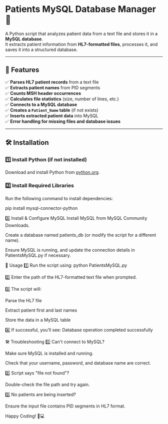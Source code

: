 # Patients MySQL Database Manager 🏥  

A Python script that analyzes patient data from a text file and stores it in a **MySQL database**.  
It extracts patient information from **HL7-formatted files**, processes it, and saves it into a structured database.  

---

## 🚀 Features  

✅ **Parses HL7 patient records** from a text file  
✅ **Extracts patient names** from PID segments  
✅ **Counts MSH header occurrences**  
✅ **Calculates file statistics** (size, number of lines, etc.)  
✅ **Connects to a MySQL database**  
✅ **Creates a `Patient_Name` table** (if not exists)  
✅ **Inserts extracted patient data** into MySQL  
✅ **Error handling for missing files and database issues**  

---

## 🛠 Installation  

### **1️⃣ Install Python (if not installed)**  
Download and install Python from [python.org](https://www.python.org/downloads/).  

### **2️⃣ Install Required Libraries**  
Run the following command to install dependencies:  

pip install mysql-connector-python

3️⃣ Install & Configure MySQL
Install MySQL from MySQL Community Downloads.

Create a database named patients_db (or modify the script for a different name).

Ensure MySQL is running, and update the connection details in PatientsMySQL.py if necessary.

📌 Usage
1️⃣ Run the script using: python PatientsMySQL.py

2️⃣ Enter the path of the HL7-formatted text file when prompted.

3️⃣ The script will:

Parse the HL7 file

Extract patient first and last names

Store the data in a MySQL table

4️⃣ If successful, you’ll see: Database operation completed successfully

🛠 Troubleshooting
1️⃣ Can't connect to MySQL?

Make sure MySQL is installed and running.

Check that your username, password, and database name are correct.

2️⃣ Script says "file not found"?

Double-check the file path and try again.

3️⃣ No patients are being inserted?

Ensure the input file contains PID segments in HL7 format.

Happy Coding! 🏥💻
